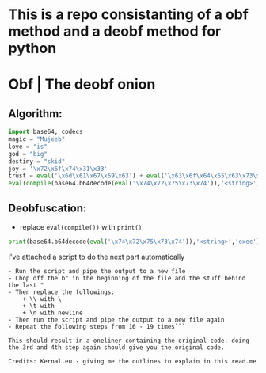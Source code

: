 
# This is a repo consistanting of a obf method and a deobf method for python


# Obf | The deobf onion  
## Algorithm:  
```py
import base64, codecs
magic = "Mujeeb"
love = "is"
god = "big"
destiny = "skid"
joy = '\x72\x6f\x74\x31\x33'		
trust = eval('\x6d\x61\x67\x69\x63') + eval('\x63\x6f\x64\x65\x63\x73\x2e\x64\x65\x63\x6f\x64\x65\x28\x6c\x6f\x76\x65\x2c\x20\x6a\x6f\x79\x29') + eval('\x67\x6f\x64') + eval('\x63\x6f\x64\x65\x63\x73\x2e\x64\x65\x63\x6f\x64\x65\x28\x64\x65\x73\x74\x69\x6e\x79\x2c\x20\x6a\x6f\x79\x29')		
eval(compile(base64.b64decode(eval('\x74\x72\x75\x73\x74')),'<string>','exec'))
```
## Deobfuscation:  
+ replace `eval(compile())` with `print()`
```py
print(base64.b64decode(eval('\x74\x72\x75\x73\x74')),'<string>','exec')
```
I've attached a script to do the next part automatically  
```
- Run the script and pipe the output to a new file
- Chop off the b" in the beginning of the file and the stuff behind the last "
- Then replace the followings:
    + \\ with \
    + \t with 
    + \n with newline
- Then run the script and pipe the output to a new file again
- Repeat the following steps from 16 - 19 times```

This should result in a oneliner containing the original code. doing the 3rd and 4th step again should give you the original code.

Credits: Kernal.eu - giving me the outlines to explain in this read.me
